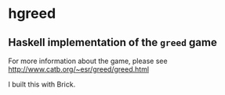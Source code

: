# hgreed
## Haskell implementation of the `greed` game
For more information about the game, please see http://www.catb.org/~esr/greed/greed.html

I built this with Brick. 
